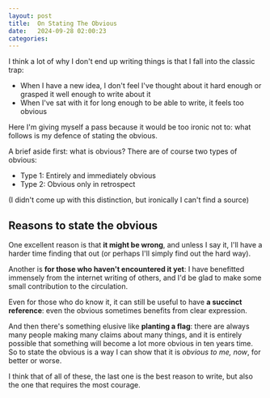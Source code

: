 ```yaml
---
layout: post
title:  On Stating The Obvious
date:   2024-09-28 02:00:23
categories: 
---
```


I think a lot of why I don't end up writing things is that I fall into the classic trap:
- When I have a new idea, I don't feel I've thought about it hard enough or grasped it well enough to write about it
- When I've sat with it for long enough to be able to write, it feels too obvious

Here I'm giving myself a pass because it would be too ironic not to: what follows is my defence of stating the obvious.

A brief aside first: what is obvious? There are of course two types of obvious:
- Type 1: Entirely and immediately obvious
- Type 2: Obvious only in retrospect

(I didn't come up with this distinction, but ironically I can't find a source)

## Reasons to state the obvious

One excellent reason is that **it might be wrong**, and unless I say it, I'll have a harder time finding that out (or perhaps I'll simply find out the hard way).

Another is **for those who haven't encountered it yet**: I have benefitted immensely from the internet writing of others, and I'd be glad to make some small contribution to the circulation.

Even for those who do know it, it can still be useful to have **a succinct reference**: even the obvious sometimes benefits from clear expression.

And then there's something elusive like **planting a flag**: there are always many people making many claims about many things, and it is entirely possible that something will become a lot more obvious in ten years time. So to state the obvious is a way I can show that it is *obvious to me, now*, for better or worse.

I think that of all of these, the last one is the best reason to write, but also the one that requires the most courage.
